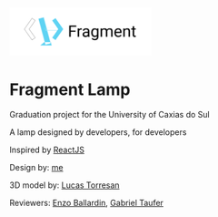 <img src="logo.png" alt="logo" width="250"/>

# Fragment Lamp

Graduation project for the University of Caxias do Sul

A lamp designed by developers, for developers

Inspired by [ReactJS](https://reactjs.org/)

Design by: [me](https://github.com/lucas-soranzo)

3D model by: [Lucas Torresan](https://github.com/LucasTor)

Reviewers: [Enzo Ballardin](https://github.com/enzoballardin), [Gabriel Taufer](https://github.com/gabriel-taufer)